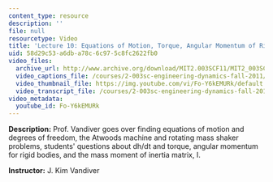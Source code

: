 ```yaml
---
content_type: resource
description: ''
file: null
resourcetype: Video
title: 'Lecture 10: Equations of Motion, Torque, Angular Momentum of Rigid Bodies'
uid: 58d29c53-a6db-a78c-6c97-5c8fc2622fb0
video_files:
  archive_url: http://www.archive.org/download/MIT2.003SCF11/MIT2_003SCF11_lec10_300k.mp4
  video_captions_file: /courses/2-003sc-engineering-dynamics-fall-2011/ef431465f80555b0bf9062dfd9c15de1_Fo-Y6kEMURk.vtt
  video_thumbnail_file: https://img.youtube.com/vi/Fo-Y6kEMURk/default.jpg
  video_transcript_file: /courses/2-003sc-engineering-dynamics-fall-2011/6390bf65bd1bc958a4b62741d4bb31ed_Fo-Y6kEMURk.pdf
video_metadata:
  youtube_id: Fo-Y6kEMURk
---
```


**Description:** Prof. Vandiver goes over finding equations of motion and degrees of freedom, the Atwoods machine and rotating mass shaker problems, students' questions about dh/dt and torque, angular momentum for rigid bodies, and the mass moment of inertia matrix, I.

**Instructor:** J. Kim Vandiver